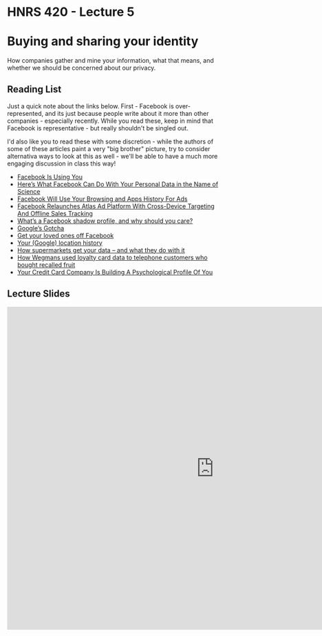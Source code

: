# HNRS 420 - Lecture 5 <br/><br/>Buying and sharing your identity


How companies gather and mine your information, what that means, and whether we should be concerned about our privacy.

## Reading List
Just a quick note about the links below.  First - Facebook is over-represented, and its just because people write about it more than other companies - especially recently.  While you read these, keep in mind that Facebook is representative - but really shouldn't be singled out.  

I'd also like you to read these with some discretion - while the authors of some of these articles paint a very "big brother" picture, try to consider alternativa ways to look at this as well - we'll be able to have a much more engaging discussion in class this way!

- [Facebook Is Using You](http://www.nytimes.com/2012/02/05/opinion/sunday/facebook-is-using-you.html?pagewanted=all)
- [Here’s What Facebook Can Do With Your Personal Data in the Name of Science](http://time.com/2949565/heres-what-facebook-can-do-with-your-personal-data-in-the-name-of-science/)
- [Facebook Will Use Your Browsing and Apps History For Ads](http://www.forbes.com/sites/kashmirhill/2014/06/13/facebook-web-app-tracking-for-ads/)
- [Facebook Relaunches Atlas Ad Platform With Cross-Device Targeting And Offline Sales Tracking](http://techcrunch.com/2014/09/28/facebook-atlas-relaunch/)
- [What’s a Facebook shadow profile, and why should you care?](http://www.digitaltrends.com/social-media/what-exactly-is-a-facebook-shadow-profile/)
- [Google’s Gotcha](http://www.usnews.com/opinion/articles/2013/05/10/15-ways-google-monitors-you)
- [Get your loved ones off Facebook](http://saintsal.com/facebook/)
- [Your (Google) location history](https://maps.google.com/locationhistory/b/0)
- [How supermarkets get your data – and what they do with it](http://www.theguardian.com/money/2013/jun/08/supermarkets-get-your-data)
- [How Wegmans used loyalty card data to telephone customers who bought recalled fruit](http://www.syracuse.com/news/index.ssf/2014/07/how_wegmans_used_loyalty_care_data_to_telephone_customers_who_bought_recalled_fr.html)
- [Your Credit Card Company Is Building A Psychological Profile Of You](http://consumerist.com/2009/05/15/your-credit-card-company-is-building-a-psychological-profile-of-you/)

## Lecture Slides
<iframe src="https://docs.google.com/presentation/d/1VPU3bEDGrx47CrL1KUs9SIlKImd6tuzIqpXjR42WmAk/embed?start=false&loop=false&delayms=3000" frameborder="0" width="960" height="749" allowfullscreen="true" mozallowfullscreen="true" webkitallowfullscreen="true"></iframe>

